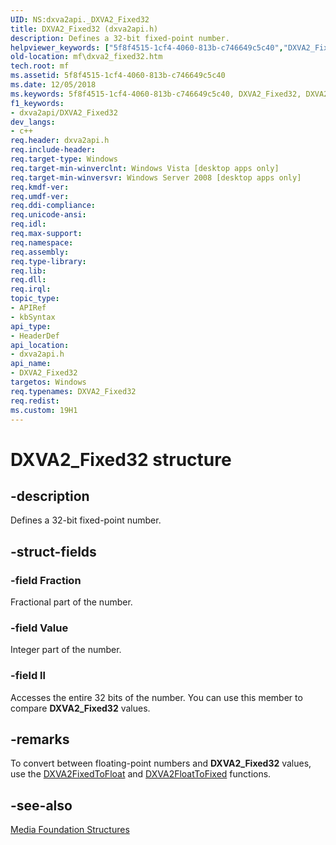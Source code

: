 ```yaml
---
UID: NS:dxva2api._DXVA2_Fixed32
title: DXVA2_Fixed32 (dxva2api.h)
description: Defines a 32-bit fixed-point number.
helpviewer_keywords: ["5f8f4515-1cf4-4060-813b-c746649c5c40","DXVA2_Fixed32","DXVA2_Fixed32 structure [Media Foundation]","dxva2api/DXVA2_Fixed32","mf.dxva2_fixed32"]
old-location: mf\dxva2_fixed32.htm
tech.root: mf
ms.assetid: 5f8f4515-1cf4-4060-813b-c746649c5c40
ms.date: 12/05/2018
ms.keywords: 5f8f4515-1cf4-4060-813b-c746649c5c40, DXVA2_Fixed32, DXVA2_Fixed32 structure [Media Foundation], dxva2api/DXVA2_Fixed32, mf.dxva2_fixed32
f1_keywords:
- dxva2api/DXVA2_Fixed32
dev_langs:
- c++
req.header: dxva2api.h
req.include-header: 
req.target-type: Windows
req.target-min-winverclnt: Windows Vista [desktop apps only]
req.target-min-winversvr: Windows Server 2008 [desktop apps only]
req.kmdf-ver: 
req.umdf-ver: 
req.ddi-compliance: 
req.unicode-ansi: 
req.idl: 
req.max-support: 
req.namespace: 
req.assembly: 
req.type-library: 
req.lib: 
req.dll: 
req.irql: 
topic_type:
- APIRef
- kbSyntax
api_type:
- HeaderDef
api_location:
- dxva2api.h
api_name:
- DXVA2_Fixed32
targetos: Windows
req.typenames: DXVA2_Fixed32
req.redist: 
ms.custom: 19H1
---
```


# DXVA2_Fixed32 structure


## -description



Defines a 32-bit fixed-point number.




## -struct-fields




### -field Fraction

Fractional part of the number.


### -field Value

Integer part of the number.


### -field ll

Accesses the entire 32 bits of the number. You can use this member to compare <b>DXVA2_Fixed32</b> values.


## -remarks



To convert between floating-point numbers and <b>DXVA2_Fixed32</b> values, use the <a href="https://docs.microsoft.com/windows/desktop/api/dxva2api/nf-dxva2api-dxva2fixedtofloat">DXVA2FixedToFloat</a> and <a href="https://docs.microsoft.com/windows/desktop/api/dxva2api/nf-dxva2api-dxva2floattofixed">DXVA2FloatToFixed</a> functions.




## -see-also




<a href="https://docs.microsoft.com/windows/desktop/medfound/media-foundation-structures">Media Foundation Structures</a>
 

 

